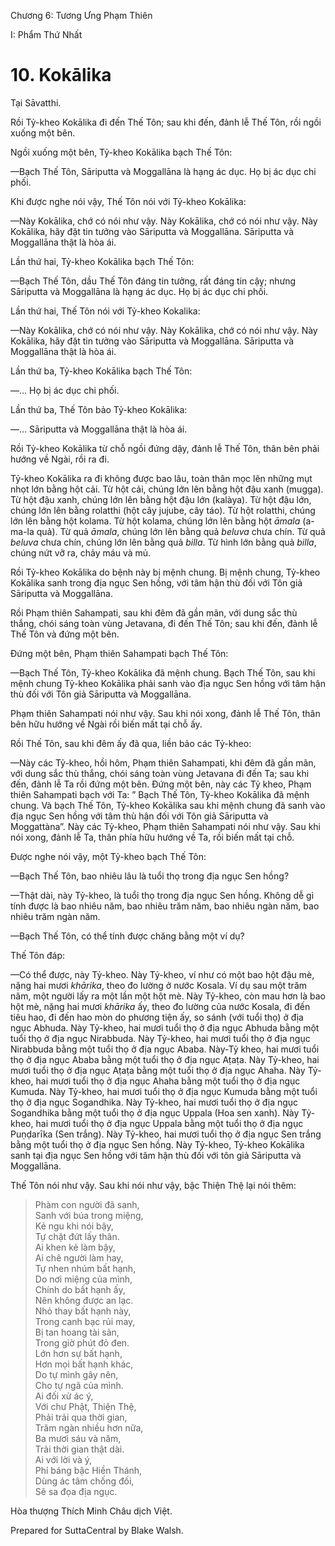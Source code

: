  

Chương 6: Tương Ưng Phạm Thiên

I: Phẩm Thứ Nhất

# 10\. Kokālika

Tại Sāvatthi.

Rồi Tỷ-kheo Kokālika đi đến Thế Tôn; sau khi đến, đảnh lễ Thế Tôn, rồi ngồi xuống một bên.

Ngồi xuống một bên, Tỷ-kheo Kokālika bạch Thế Tôn:

—Bạch Thế Tôn, Sāriputta và Moggallāna là hạng ác dục. Họ bị ác dục chi phối.

Khi được nghe nói vậy, Thế Tôn nói với Tỷ-kheo Kokālika:

—Này Kokālika, chớ có nói như vậy. Này Kokālika, chớ có nói như vậy. Này Kokālika, hãy đặt tin tưởng vào Sāriputta và Moggallāna. Sāriputta và Moggallāna thật là hòa ái.

Lần thứ hai, Tỷ-kheo Kokālika bạch Thế Tôn:

—Bạch Thế Tôn, dầu Thế Tôn đáng tin tưởng, rất đáng tin cậy; nhưng Sāriputta và Moggallāna là hạng ác dục. Họ bị ác dục chi phối.

Lần thứ hai, Thế Tôn nói với Tỷ-kheo Kokalika:

—Này Kokālika, chớ có nói như vậy. Này Kokālika, chớ có nói như vậy. Này Kokālika, hãy đặt tin tưởng vào Sāriputta và Moggallāna. Sāriputta và Moggallāna thật là hòa ái.

Lần thứ ba, Tỷ-kheo Kokālika bạch Thế Tôn:

—… Họ bị ác dục chi phối.

Lần thứ ba, Thế Tôn bảo Tỷ-kheo Kokālika:

—… Sāriputta và Moggallāna thật là hòa ái.

Rồi Tỷ-kheo Kokālika từ chỗ ngồi đứng dậy, đảnh lễ Thế Tôn, thân bên phải hướng về Ngài, rồi ra đi.

Tỷ-kheo Kokālika ra đi không được bao lâu, toàn thân mọc lên những mụt nhọt lớn bằng hột cải. Từ hột cải, chúng lớn lên bằng hột đậu xanh (mugga). Từ hột đậu xanh, chúng lớn lên bằng hột đậu lớn (kalàya). Từ hột đậu lớn, chúng lớn lên bằng rolatthi (hột cây jujube, cây táo). Từ hột rolatthi, chúng lớn lên bằng hột kolama. Từ hột kolama, chúng lớn lên bằng hột _āmala_ (a-ma-la quả). Từ quả _āmala_, chúng lớn lên bằng quả _beluva_ chưa chín. Từ quả _beluva_ chưa chín, chúng lớn lên bằng quả _billa_. Từ hình lớn bằng quả _billa_, chúng nứt vỡ ra, chảy máu và mủ.

Rồi Tỷ-kheo Kokālika do bệnh này bị mệnh chung. Bị mệnh chung, Tỷ-kheo Kokālika sanh trong địa ngục Sen hồng, với tâm hận thù đối với Tôn giả Sāriputta và Moggallāna.

Rồi Phạm thiên Sahampati, sau khi đêm đã gần mãn, với dung sắc thù thắng, chói sáng toàn vùng Jetavana, đi đến Thế Tôn; sau khi đến, đảnh lễ Thế Tôn và đứng một bên.

Ðứng một bên, Phạm thiên Sahampati bạch Thế Tôn:

—Bạch Thế Tôn, Tỷ-kheo Kokālika đã mệnh chung. Bạch Thế Tôn, sau khi mệnh chung Tỷ-kheo Kokālika phải sanh vào địa ngục Sen hồng với tâm hận thù đối với Tôn giả Sāriputta và Moggallāna.

Phạm thiên Sahampati nói như vậy. Sau khi nói xong, đảnh lễ Thế Tôn, thân bên hữu hướng về Ngài rồi biến mất tại chỗ ấy.

Rồi Thế Tôn, sau khi đêm ấy đã qua, liền bảo các Tỷ-kheo:

—Này các Tỷ-kheo, hồi hôm, Phạm thiên Sahampati, khi đêm đã gần mãn, với dung sắc thù thắng, chói sáng toàn vùng Jetavana đi đến Ta; sau khi đến, đảnh lễ Ta rồi đứng một bên. Ðứng một bên, này các Tỷ kheo, Phạm thiên Sahampati bạch với Ta: ” Bạch Thế Tôn, Tỳ-kheo Kokālika đã mệnh chung. Và bạch Thế Tôn, Tỷ-kheo Kokālika sau khi mệnh chung đã sanh vào địa ngục Sen hồng với tâm thù hận đối với Tôn giả Sāriputta và Moggattàna”. Này các Tỷ-kheo, Phạm thiên Sahampati nói như vậy. Sau khi nói xong, đảnh lễ Ta, thân phía hữu hướng về Ta, rồi biến mất tại chỗ.

Ðược nghe nói vậy, một Tỷ-kheo bạch Thế Tôn:

—Bạch Thế Tôn, bao nhiêu lâu là tuổi thọ trong địa ngục Sen hồng?

—Thật dài, này Tỷ-kheo, là tuổi thọ trong địa ngục Sen hồng. Không dễ gì tính được là bao nhiêu năm, bao nhiêu trăm năm, bao nhiêu ngàn năm, bao nhiêu trăm ngàn năm.

—Bạch Thế Tôn, có thể tính được chăng bằng một ví dụ?

Thế Tôn đáp:

—Có thể được, này Tỷ-kheo. Này Tỷ-kheo, ví như có một bao hột đậu mè, nặng hai mươi _khārika_, theo đo lường ở nước Kosala. Ví dụ sau một trăm năm, một người lấy ra một lần một hột mè. Này Tỷ-kheo, còn mau hơn là bao hột mè, nặng hai mươi _khārika_ ấy, theo đo lường của nước Kosala, đi đến tiêu hao, đi đến hao mòn do phương tiện ấy, so sánh (với tuổi thọ) ở địa ngục Abhuda. Này Tỷ-kheo, hai mươi tuổi thọ ở địa ngục Abhuda bằng một tuổi thọ ở địa ngục Nirabbuda. Này Tỷ-kheo, hai mươi tuổi thọ ở địa ngục Nirabbuda bằng một tuổi thọ ở địa ngục Ababa. Này-Tỷ kheo, hai mươi tuổi thọ ở địa ngục Ababa bằng một tuổi thọ ở địa ngục Aṭaṭa. Này Tỷ-kheo, hai mươi tuổi thọ ở địa ngục Aṭaṭa bằng một tuổi thọ ở địa ngục Ahaha. Này Tỷ-kheo, hai mươi tuổi thọ ở địa ngục Ahaha bằng một tuổi thọ ở địa ngục Kumuda. Này Tỷ-kheo, hai mươi tuổi thọ ở địa ngục Kumuda bằng một tuổi thọ ở địa ngục Sogandhika. Này Tỷ-kheo, hai mươi tuổi thọ ở địa ngục Sogandhika bằng một tuổi thọ ở địa ngục Uppala (Hoa sen xanh). Này Tỷ-kheo, hai mươi tuổi thọ ở địa ngục Uppala bằng một tuổi thọ ở địa ngục Puṇḍarīka (Sen trắng). Này Tỷ-kheo, hai mươi tuổi thọ ở địa ngục Sen trắng bằng một tuổi thọ ở địa ngục Sen hồng. Này Tỷ-kheo, Tỷ-kheo Kokālika sanh tại địa ngục Sen hồng với tâm hận thù đối với tôn giả Sāriputta và Moggallāna.

Thế Tôn nói như vậy. Sau khi nói như vậy, bậc Thiện Thệ lại nói thêm:

> Phàm con người đã sanh,  
> Sanh với búa trong miệng,  
> Kẻ ngu khi nói bậy,  
> Tự chặt đứt lấy thân.  
> Ai khen kẻ làm bậy,  
> Ai chê người làm hay,  
> Tự nhen nhúm bất hạnh,  
> Do nơi miệng của mình,  
> Chính do bất hạnh ấy,  
> Nên không được an lạc.  
> Nhỏ thay bất hạnh này,  
> Trong canh bạc rủi may,  
> Bị tan hoang tài sản,  
> Trong giờ phút đỏ đen.  
> Lớn hơn sự bất hạnh,  
> Hơn mọi bất hạnh khác,  
> Do tự mình gây nên,  
> Cho tự ngã của mình.  
> Ai đối xử ác ý,  
> Với chư Phật, Thiện Thệ,  
> Phải trải qua thời gian,  
> Trăm ngàn nhiều hơn nữa,  
> Ba mươi sáu và năm,  
> Trải thời gian thật dài.  
> Ai với lời và ý,  
> Phỉ báng bậc Hiền Thánh,  
> Dùng ác tâm chống đối,  
> Sẽ sa đọa địa ngục.

Hòa thượng Thích Minh Châu dịch Việt.

Prepared for SuttaCentral by Blake Walsh.